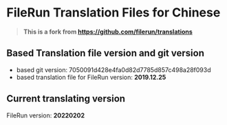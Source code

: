 # FileRun Translation Files for Chinese

> **This is a fork from https://github.com/filerun/translations**

## Based Translation file version and git version

- based git version: 7050091d428e4fa0d82d7785d857c498a28f093d
- based translation file for FileRun version: **2019.12.25**


## Current translating version
FileRun version: **20220202**
